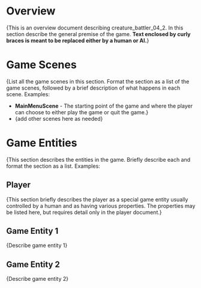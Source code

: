 # Overview

{This is an overview document describing creature_battler_04_2. In this section describe the general premise of the game. **Text enclosed by curly braces is meant to be replaced either by a human or AI.**}

# Game Scenes

{List all the game scenes in this section. Format the section as a list of the game scenes, followed by a brief description of what happens in each scene. Examples:

- **MainMenuScene** - The starting point of the game and where the player can choose to either play the game or quit the game.}
- {add other scenes here as needed}

# Game Entities
{This section describes the entities in the game. Briefly describe each and format the section as a list. Examples:

## Player

{This section briefly describes the player as a special game entity usually controlled by a human and as having various properties. The properties may be listed here, but requires detail only in the player document.}

## Game Entity 1

{Describe game entity 1}

## Game Entity 2

{Describe game entity 2}
